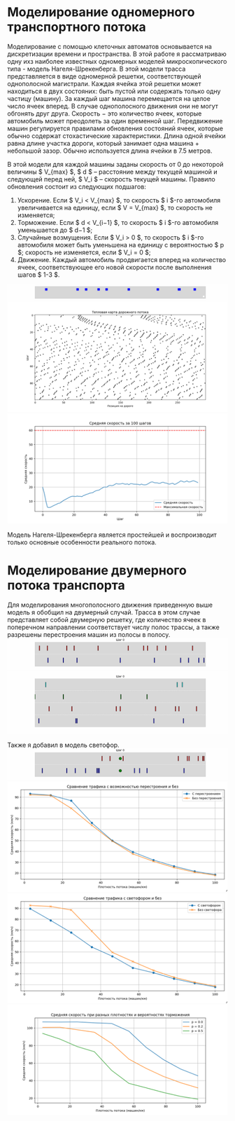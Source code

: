 # Моделирование одномерного транспортного потока
Моделирование с помощью клеточных автоматов основывается на дискретизации времени и пространства. В этой работе я рассматриваю одну ихз наиболее известных одномерных моделей микроскопического типа - модель Нагеля-Шрекенберга. В этой модели трасса представляется в виде одномерной решетки, соответствующей однополосной магистрали. Каждая ячейка этой решетки может находиться в двух состояних: быть пустой или содержать только одну частицу (машину). За каждый шаг машина перемещается на целое число ячеек вперед. В случае однополосного движения они не могут обгонять друг друга. Скорость − это количество ячеек, которые автомобиль может преодолеть за один временной шаг. Передвижение машин регулируется правилами обновления состояний ячеек, которые обычно содержат стохастические характеристики. Длина одной ячейки равна длине участка дороги, который занимает одна машина + небольшой зазор. Обычно используется длина ячейки в 7.5 метров.

В этой модели для каждой машины заданы скорость от 0 до некоторой величины $ V_{max} $, $ d $ – расстояние между текущей машиной и следующей перед ней, $ V_i $ – скорость текущей машины. Правило обновления состоит из следующих подшагов:
1. Ускорение. Если $ V_i < V_{max} $, то скорость $ i $-го автомобиля увеличивается на единицу, если $ V = V_{max} $, то скорость не изменяется;
2. Торможение. Если $ d < V_{i−1} $, то скорость $ i $-го автомобиля уменьшается до $ d−1 $;
3. Случайные возмущения. Если $ V_i > 0 $, то скорость $ i $-го автомобиля может быть
уменьшена на единицу с вероятностью $ p $; скорость не изменяется, если $ V_i = 0 $;
4. Движение. Каждый автомобиль продвигается вперед на количество ячеек, соответствующее его новой скорости после выполнения шагов $ 1-3 $.

![plot](./images/traffic_simulation_1D.gif)
![plot](./images/traffic_heatmap_1D.png)
![plot](./images/average_speed_steps_1D.png)

Модель Нагеля-Шрекенберга является простейшей и воспроизводит только основные особенности реального потока.

# Моделирование двумерного потока транспорта
Для моделирования многополосного движения приведенную выше модель я обобщил на двумерный случай. Трасса в этом случае представляет собой двумерную решетку, где количество ячеек в поперечном направлении соответствует числу полос трассы, а также разрешены перестроения машин из полосы в полосу.
![plot](./images/traffic_simulation_without_traffic_lights_2D.gif)
![plot](./images/traffic_simulation_without_traffic_lights_4-lanes_2D.gif)

Также я добавил в модель светофор.
![plot](./images/traffic_simulation_with_traffic_lights_2D.gif)
![plot](./images/compare_lane_changing_2D.png)
![plot](./images/compare_with_wthout_traffic_lights_2D.png)
![plot](./images/average_speed_density_2D.png)
